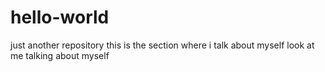 # hello-world
just another repository
this is the section where i talk about myself
look at me talking about myself 
